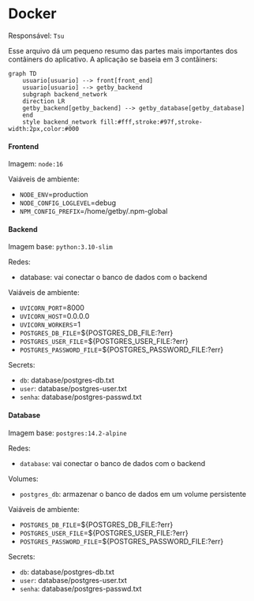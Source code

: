 # Docker

Responsável: `Tsu`

Esse arquivo dá um pequeno resumo das partes mais importantes dos contâiners do aplicativo. A aplicação se baseia em 3 contâiners:

```mermaid
graph TD
    usuario[usuario] --> front[front_end]
    usuario[usuario] --> getby_backend
    subgraph backend_network
    direction LR
    getby_backend[getby_backend] --> getby_database[getby_database]
    end
    style backend_network fill:#fff,stroke:#97f,stroke-width:2px,color:#000
```

#### Frontend

Imagem: `node:16`

Vaiáveis de ambiente:

- `NODE_ENV`=production
- `NODE_CONFIG_LOGLEVEL`=debug
- `NPM_CONFIG_PREFIX`=/home/getby/.npm-global

#### Backend

Imagem base: `python:3.10-slim`

Redes:

- database: vai conectar o banco de dados com o backend

Vaiáveis de ambiente:

- `UVICORN_PORT`=8000
- `UVICORN_HOST`=0.0.0.0
- `UVICORN_WORKERS`=1
- `POSTGRES_DB_FILE`=${POSTGRES\_DB\_FILE:?err}
- `POSTGRES_USER_FILE`=${POSTGRES\_USER\_FILE:?err}
- `POSTGRES_PASSWORD_FILE`=${POSTGRES\_PASSWORD\_FILE:?err}

Secrets:

- `db`: database/postgres-db.txt
- `user`: database/postgres-user.txt
- `senha`: database/postgres-passwd.txt

#### Database

Imagem base: `postgres:14.2-alpine`

Redes:

- `database`: vai conectar o banco de dados com o backend

Volumes:

- `postgres_db`: armazenar o banco de dados em um volume persistente

Vaiáveis de ambiente:

- `POSTGRES_DB_FILE`=${POSTGRES\_DB\_FILE:?err}
- `POSTGRES_USER_FILE`=${POSTGRES\_USER\_FILE:?err}
- `POSTGRES_PASSWORD_FILE`=${POSTGRES\_PASSWORD\_FILE:?err}

Secrets:

- `db`: database/postgres-db.txt
- `user`: database/postgres-user.txt
- `senha`: database/postgres-passwd.txt

